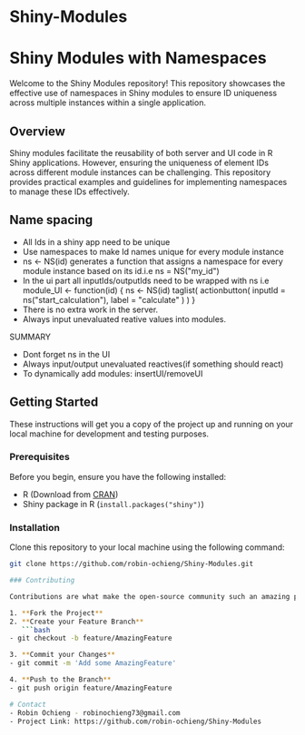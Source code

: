 # Shiny-Modules

# Shiny Modules with Namespaces

Welcome to the Shiny Modules repository! This repository showcases the effective use of namespaces in Shiny modules to ensure ID uniqueness across multiple instances within a single application.

## Overview

Shiny modules facilitate the reusability of both server and UI code in R Shiny applications. However, ensuring the uniqueness of element IDs across different module instances can be challenging. This repository provides practical examples and guidelines for implementing namespaces to manage these IDs effectively.

## Name spacing 

- All Ids in a shiny app need to be unique
- Use namespaces to make Id names unique for every module instance
- ns <- NS(id) generates a function that assigns a namespace for every module instance based on its id.i.e
    ns = NS("my_id")
- In the ui part all inputIds/outputIds need to be wrapped with ns i.e
    module_UI <- function(id) {
        ns <- NS(id)
        taglist(
            actionbutton(
                inputId = ns("start_calculation"),
                label = "calculate"
            )
        ) 
    }
- There is no extra work in the server.
- Always input unevaluated reative values into modules.


SUMMARY
- Dont forget ns in the UI
- Always input/output unevaluated reactives(if something should react)
- To dynamically add modules: insertUI/removeUI


## Getting Started

These instructions will get you a copy of the project up and running on your local machine for development and testing purposes.

### Prerequisites

Before you begin, ensure you have the following installed:
- R (Download from [CRAN](https://cran.r-project.org/))
- Shiny package in R (`install.packages("shiny")`)

### Installation

Clone this repository to your local machine using the following command:

```bash
git clone https://github.com/robin-ochieng/Shiny-Modules.git

### Contributing

Contributions are what make the open-source community such an amazing place to learn, inspire, and create. Any contributions you make are **greatly appreciated**.

1. **Fork the Project**
2. **Create your Feature Branch**  
   ```bash
- git checkout -b feature/AmazingFeature

3. **Commit your Changes**
- git commit -m 'Add some AmazingFeature'

4. **Push to the Branch**
- git push origin feature/AmazingFeature

# Contact
- Robin Ochieng - robinochieng73@gmail.com
- Project Link: https://github.com/robin-ochieng/Shiny-Modules
